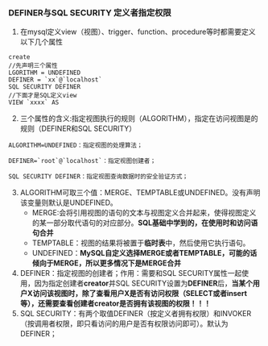 ### DEFINER与SQL SECURITY 定义者指定权限
1. 在mysql定义view（视图）、trigger、function、procedure等时都需要定义以下几个属性
```
create 
//先声明三个属性
LGORITHM = UNDEFINED 
DEFINER = `xx`@`localhost` 
SQL SECURITY DEFINER
//下面才是SQL定义view
VIEW `xxxx` AS 
```
2. 三个属性的含义:指定视图执行的规则（ALGORITHM），指定在访问视图是的规则（DEFINER和SQL SECURITY）
```
ALGORITHM=UNDEFINED：指定视图的处理算法；

DEFINER=`root`@`localhost`：指定视图创建者；

SQL SECURITY DEFINER：指定视图查询数据时的安全验证方式；
```
3. ALGORITHM可取三个值：MERGE、TEMPTABLE或UNDEFINED。没有声明该变量则默认是UNDEFINED。
    * MERGE:会将引用视图的语句的文本与视图定义合并起来，使得视图定义的某一部分取代语句的对应部分。**SQL基础中学到的，在使用时和访问语句合并**
    * TEMPTABLE：视图的结果将被置于**临时表**中，然后使用它执行语句。
    * UNDEFINED：**MySQL自定义选择MERGE或者TEMPTABLE，可能的话倾向于MERGE，所以更多情况下是MERGE合并**
4. DEFINER：指定视图的创建者；作用：需要和SQL SECURITY属性一起使用，因为指定创建者**creator**并SQL SECURITY设置为**DEFINER**后，**当某个用户X访问该视图时，除了查看用户X是否有访问权限（SELECT或者insert等），还需要查看创建者creator是否拥有该视图的权限！！！**
5. SQL SECURITY：有两个取值DEFINER（按定义者拥有权限）和INVOKER（按调用者权限，即只看访问的用户是否有权限访问即可）。默认为DEFINER；